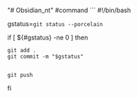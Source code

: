 "# Obsidian_nt" 
#command ```
#!/bin/bash

gstatus=`git status --porcelain`

if [ ${#gstatus} -ne 0 ]
then

    git add .
    git commit -m "$gstatus"

	
    git push

fi
```
